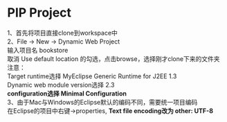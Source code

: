 # PIP Project

1、首先将项目直接clone到workspace中</br>
2、File -> New -> Dynamic Web Project</br>
   输入项目名 bookstore</br>
   取消 Use default location 的勾选，点击browse，选择刚才clone下来的文件夹</br>
	注意：</br>
		Target runtime选择 MyEclipse Generic Runtime for J2EE 1.3</br>
		Dynamic web module version选择 2.3</br>
		<strong>configuration选择 Minimal Configuration</strong></br>
3、由于Mac与Windows的Eclipse默认的编码不同，需要统一项目编码</br>
	在Eclipse的项目中右键->properties, <strong>Text file encoding改为 other: UTF-8</strong></br>
